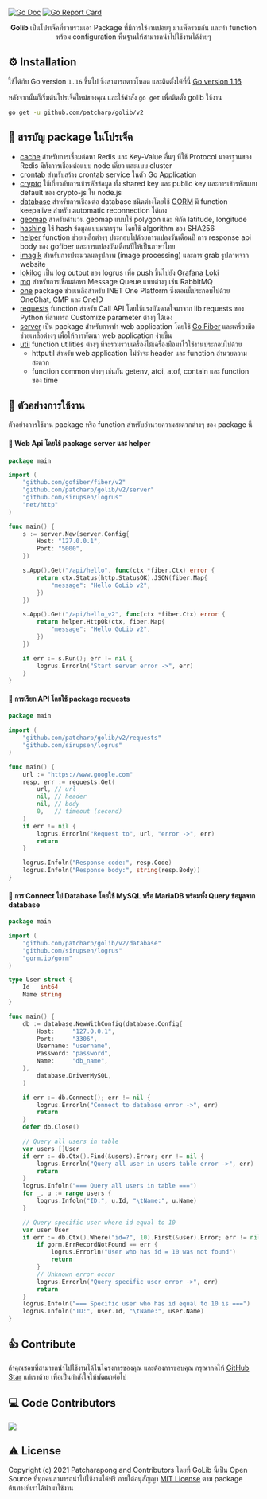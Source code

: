 [![Go Doc](https://img.shields.io/badge/%F0%9F%93%9A%20godoc-pkg-00ACD7.svg?color=00ACD7&style=flat)](https://pkg.go.dev/github.com/patcharp/golib/v2?tab=doc)
[![Go Report Card](https://goreportcard.com/badge/github.com/patcharp/golib)](https://goreportcard.com/report/github.com/patcharp/golib)

<p align="center">
    <b>Golib</b> เป็นโปรเจ็คที่รวบรวมเอา Package ที่มีการใช้งานบ่อยๆ มาแพ็ครวมกัน และทำ function พร้อม configuration พื้นฐานให้สามารถนำไปใช้งานได้ง่ายๆ
</p>

## ⚙️ Installation

ใช้ได้กับ Go version `1.16` ขึ้นไป ซึ่งสามารถดาวโหลด และติดตั้งได้ที่นี่ [Go version 1.16](https://golang.org/dl/)

หลังจากนั้นก็เริ่มต้นโปรเจ็คใหม่ของคุณ และใช้คำสั่ง `go get` เพื่อติดตั้ง golib ใช้งาน

```bash
go get -u github.com/patcharp/golib/v2
```


## 🎯 สารบัญ package ในโปรเจ็ค
- [cache](https://github.com/patcharp/golib/tree/master/cache) สำหรับการเชื่อมต่อหา Redis และ Key-Value อื่นๆ ที่ใช้ Protocol มาตรฐานของ Redis มีทั้งการเชื่อมต่อแบบ node เดี่ยว และแบบ cluster
- [crontab](https://github.com/patcharp/golib/tree/master/crontab) สำหรับสร้าง crontab service ในตัว Go Application
- [crypto](https://github.com/patcharp/golib/tree/master/crypto) ใช้เกี่ยวกับการเข้ารหัสข้อมูล ทั้ง shared key และ public key และการเข้ารหัสแบบ default ของ crypto-js ใน node.js
- [database](https://github.com/patcharp/golib/tree/master/database) สำหรับการเชื่อมต่อ database ชนิดต่างโดยใช้ [GORM](https://gorm.io/) มี function keepalive สำหรับ automatic reconnection ได้เอง
- [geomap](https://github.com/patcharp/golib/tree/master/geomap) สำหรับคำนวน geomap แบบใช้ polygon และ พิกัด latitude, longitude
- [hashing](https://github.com/patcharp/golib/tree/master/hashing) ใช้ hash ข้อมูลแบบมาตรฐาน โดยใช้ algorithm ของ SHA256
- [helper](https://github.com/patcharp/golib/tree/master/helper) function ช่วยเหลือต่างๆ ประกอบไปด้วยการแปลงวันเดือนปี การ response api body ของ gofiber และการแปลงวันเดือนปีให้เป็นภาษาไทย
- [imagik](https://github.com/patcharp/golib/tree/master/imagik) สำหรับการประมวลผลรูปภาพ (image processing) และการ grab รูปภาพจาก website
- [lokilog](https://github.com/patcharp/golib/tree/master/lokilog) เป็น log output ของ logrus เพื่อ push ขึ้นไปยัง [Grafana Loki](https://grafana.com/oss/loki/) 
- [mq](https://github.com/patcharp/golib/tree/master/mq) สำหรับการเชื่อมต่อหา Message Queue แบบต่างๆ เช่น RabbitMQ
- [one](https://github.com/patcharp/golib/tree/master/one) package ช่วยเหลือสำหรับ INET One Platform ซึ่งตอนนี้ประกอบไปด้วย OneChat, CMP และ OneID
- [requests](https://github.com/patcharp/golib/tree/master/requests) function สำหรับ Call API โดยใช้แรงบันดาลใจมาจาก lib requests ของ Python ที่สามารถ Customize parameter ต่างๆ ได้เอง
- [server](https://github.com/patcharp/golib/tree/master/server) เป็น package สำหรับการทำ web application โดยใช้ [Go Fiber](https://github.com/gofiber/fiber) และเครื่องมือช่วยเหลือต่างๆ เพื่อให้การพัฒนา web application ง่ายขึ้น
- [util](https://github.com/patcharp/golib/tree/master/util) function utilities ต่างๆ ที่จะรวมรวบเครื่องไม้เครื่องมือมาไว้ใช้งานประกอบไปด้วย
  - httputil สำหรับ web application ไม่ว่าจะ header และ function อำนวยความสะดวก
  - function common ต่างๆ เช่นกัน getenv, atoi, atof, contain และ function ของ time

## 👀 ตัวอย่างการใช้งาน

ตัวอย่างการใช้งาน package หรือ function สำหรับอำนวยความสะดวกต่างๆ ของ package นี้

#### 📖 **Web Api โดยใช้ package server และ helper**

```go
package main

import (
	"github.com/gofiber/fiber/v2"
	"github.com/patcharp/golib/v2/server"
	"github.com/sirupsen/logrus"
	"net/http"
)

func main() {
	s := server.New(server.Config{
		Host: "127.0.0.1",
		Port: "5000",
	})

	s.App().Get("/api/hello", func(ctx *fiber.Ctx) error {
		return ctx.Status(http.StatusOK).JSON(fiber.Map{
			"message": "Hello GoLib v2",
		})
	})

	s.App().Get("/api/hello_v2", func(ctx *fiber.Ctx) error {
		return helper.HttpOk(ctx, fiber.Map{
			"message": "Hello GoLib v2",
		})
	})

	if err := s.Run(); err != nil {
		logrus.Errorln("Start server error ->", err)
	}
}
```

#### 📖 **การเรียก API โดยใช้ package requests**

```go
package main

import (
	"github.com/patcharp/golib/v2/requests"
	"github.com/sirupsen/logrus"
)

func main() {
	url := "https://www.google.com"
	resp, err := requests.Get(
		url, // url
		nil, // header
		nil, // body
		0,   // timeout (second)
	)
	if err != nil {
		logrus.Errorln("Request to", url, "error ->", err)
		return
	}

	logrus.Infoln("Response code:", resp.Code)
	logrus.Infoln("Response body:", string(resp.Body))
}
```

#### 📖 **การ Connect ไป Database โดยใช้ MySQL หรือ MariaDB พร้อมทั้ง Query ข้อมูลจาก database**

```go
package main

import (
	"github.com/patcharp/golib/v2/database"
	"github.com/sirupsen/logrus"
	"gorm.io/gorm"
)

type User struct {
	Id   int64
	Name string
}

func main() {
	db := database.NewWithConfig(database.Config{
		Host:     "127.0.0.1",
		Port:     "3306",
		Username: "username",
		Password: "password",
		Name:     "db_name",
	},
		database.DriverMySQL,
	)

	if err := db.Connect(); err != nil {
		logrus.Errorln("Connect to database error ->", err)
		return
	}
	defer db.Close()

	// Query all users in table
	var users []User
	if err := db.Ctx().Find(&users).Error; err != nil {
		logrus.Errorln("Query all user in users table error ->", err)
		return
	}
	logrus.Infoln("=== Query all users in table ===")
	for _, u := range users {
		logrus.Infoln("ID:", u.Id, "\tName:", u.Name)
	}

	// Query specific user where id equal to 10
	var user User
	if err := db.Ctx().Where("id=?", 10).First(&user).Error; err != nil {
		if gorm.ErrRecordNotFound == err {
			logrus.Errorln("User who has id = 10 was not found")
			return
		}
		// Unknown error occur
		logrus.Errorln("Query specific user error ->", err)
		return
	}
	logrus.Infoln("=== Specific user who has id equal to 10 is ===")
	logrus.Infoln("ID:", user.Id, "\tName:", user.Name)
}
```

## 👍 Contribute

ถ้าคุณชอบที่สามารถนำไปใช้งานได้ในโครงการของคุณ และต้องการขอบคุณ กรุณากดให้ [GitHub Star](https://github.com/patcharp/golib/stargazers) แก่เราด้วย เพื่อเป็นกำลังใจให้พัฒนาต่อไป

## ‍💻 Code Contributors

[![](https://avatars.githubusercontent.com/u/40089397?s=32&v=4)](https://github.com/patcharp)

## ⚠️ License

Copyright (c) 2021 Patcharapong and Contributors โดยที่ GoLib นี้เป็น Open Source ที่ทุกคนสามารถนำไปใช้งานได้ฟรี ภายใต้อนุสัญญา [MIT License](https://github.com/patcharp/golib/blob/master/LICENSE) ตาม package ต้นทางที่เราได้นำมาใช้งาน
